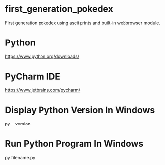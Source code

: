 # first_generation_pokedex
First generation pokedex using ascii prints and built-in webbrowser module.
# Python
https://www.python.org/downloads/
# PyCharm IDE
https://www.jetbrains.com/pycharm/
# Display Python Version In Windows
py --version
# Run Python Program In Windows
py filename.py
